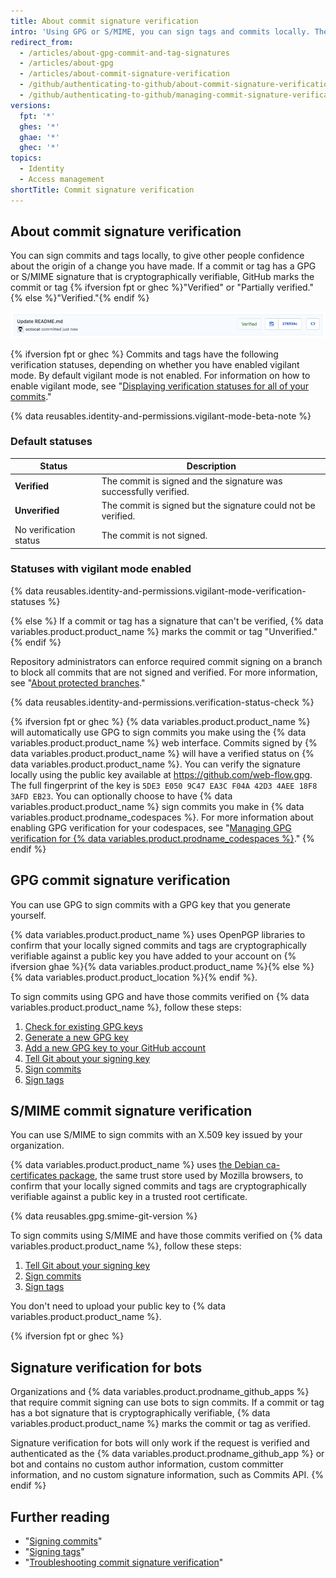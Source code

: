 ```yaml
---
title: About commit signature verification
intro: 'Using GPG or S/MIME, you can sign tags and commits locally. These tags or commits are marked as verified on {% data variables.product.product_name %} so other people can be confident that the changes come from a trusted source.'
redirect_from:
  - /articles/about-gpg-commit-and-tag-signatures
  - /articles/about-gpg
  - /articles/about-commit-signature-verification
  - /github/authenticating-to-github/about-commit-signature-verification
  - /github/authenticating-to-github/managing-commit-signature-verification/about-commit-signature-verification
versions:
  fpt: '*'
  ghes: '*'
  ghae: '*'
  ghec: '*'
topics:
  - Identity
  - Access management
shortTitle: Commit signature verification
---
```

## About commit signature verification

You can sign commits and tags locally, to give other people confidence about the origin of a change you have made. If a commit or tag has a GPG or S/MIME signature that is cryptographically verifiable, GitHub marks the commit or tag {% ifversion fpt or ghec %}"Verified" or "Partially verified."{% else %}"Verified."{% endif %}

![Verified commit](/assets/images/help/commits/verified-commit.png)

{% ifversion fpt or ghec %}
Commits and tags have the following verification statuses, depending on whether you have enabled vigilant mode. By default vigilant mode is not enabled. For information on how to enable vigilant mode, see "[Displaying verification statuses for all of your commits](/github/authenticating-to-github/displaying-verification-statuses-for-all-of-your-commits)."

{% data reusables.identity-and-permissions.vigilant-mode-beta-note %}

### Default statuses

| Status         | Description |
| -------------- | ----------- |
| **Verified**   | The commit is signed and the signature was successfully verified.
| **Unverified** | The commit is signed but the signature could not be verified.
| No verification status | The commit is not signed.

### Statuses with vigilant mode enabled

{% data reusables.identity-and-permissions.vigilant-mode-verification-statuses %}

{% else %}
If a commit or tag has a signature that can't be verified, {% data variables.product.product_name %} marks the commit or tag "Unverified."
{% endif %}

Repository administrators can enforce required commit signing on a branch to block all commits that are not signed and verified. For more information, see "[About protected branches](/github/administering-a-repository/about-protected-branches#require-signed-commits)."

{% data reusables.identity-and-permissions.verification-status-check %}

{% ifversion fpt or ghec %}
{% data variables.product.product_name %} will automatically use GPG to sign commits you make using the {% data variables.product.product_name %} web interface. Commits signed by {% data variables.product.product_name %} will have a verified status on {% data variables.product.product_name %}. You can verify the signature locally using the public key available at https://github.com/web-flow.gpg. The full fingerprint of the key is `5DE3 E050 9C47 EA3C F04A 42D3 4AEE 18F8 3AFD EB23`. You can optionally choose to have {% data variables.product.product_name %} sign commits you make in {% data variables.product.prodname_codespaces %}. For more information about enabling GPG verification for your codespaces, see "[Managing GPG verification for {% data variables.product.prodname_codespaces %}](/github/developing-online-with-codespaces/managing-gpg-verification-for-codespaces)."
{% endif %}

## GPG commit signature verification

You can use GPG to sign commits with a GPG key that you generate yourself.

{% data variables.product.product_name %} uses OpenPGP libraries to confirm that your locally signed commits and tags are cryptographically verifiable against a public key you have added to your account on {% ifversion ghae %}{% data variables.product.product_name %}{% else %}{% data variables.product.product_location %}{% endif %}.

To sign commits using GPG and have those commits verified on {% data variables.product.product_name %}, follow these steps:

1. [Check for existing GPG keys](/articles/checking-for-existing-gpg-keys)
2. [Generate a new GPG key](/articles/generating-a-new-gpg-key)
3. [Add a new GPG key to your GitHub account](/articles/adding-a-new-gpg-key-to-your-github-account)
4. [Tell Git about your signing key](/articles/telling-git-about-your-signing-key)
5. [Sign commits](/articles/signing-commits)
6. [Sign tags](/articles/signing-tags)

## S/MIME commit signature verification

You can use S/MIME to sign commits with an X.509 key issued by your organization.

{% data variables.product.product_name %} uses [the Debian ca-certificates package](https://packages.debian.org/hu/jessie/ca-certificates), the same trust store used by Mozilla browsers, to confirm that your locally signed commits and tags are cryptographically verifiable against a public key in a trusted root certificate.

{% data reusables.gpg.smime-git-version %}

To sign commits using S/MIME and have those commits verified on {% data variables.product.product_name %}, follow these steps:

1. [Tell Git about your signing key](/articles/telling-git-about-your-signing-key)
2. [Sign commits](/articles/signing-commits)
3. [Sign tags](/articles/signing-tags)

You don't need to upload your public key to {% data variables.product.product_name %}.

{% ifversion fpt or ghec %}
## Signature verification for bots

Organizations and {% data variables.product.prodname_github_apps %} that require commit signing can use bots to sign commits. If a commit or tag has a bot signature that is cryptographically verifiable, {% data variables.product.product_name %} marks the commit or tag as verified.

Signature verification for bots will only work if the request is verified and authenticated as the {% data variables.product.prodname_github_app %} or bot and contains no custom author information, custom committer information, and no custom signature information, such as Commits API.
{% endif %}

## Further reading

- "[Signing commits](/articles/signing-commits)"
- "[Signing tags](/articles/signing-tags)"
- "[Troubleshooting commit signature verification](/articles/troubleshooting-commit-signature-verification)"

